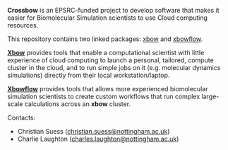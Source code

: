
**Crossbow** is an EPSRC-funded project to develop software that makes it easier for Biomolecular Simulation scientists to use
Cloud computing resources.

This repository contains two linked packages: [xbow](https://github.com/ChrisSuess/Project-Xbow/tree/master/xbow) and [xbowflow](https://github.com/ChrisSuess/Project-Xbow/tree/master/xbowflow).

[**Xbow**](https://github.com/ChrisSuess/Project-Xbow/tree/master/xbow) provides tools that enable a computational scientist with little experience of cloud computing to launch a personal, 
tailored, compute cluster in the cloud, and to run simple jobs on it (e.g. molecular dynamics simulations) directly from their
local workstation/laptop.

[**Xbowflow**](https://github.com/ChrisSuess/Project-Xbow/tree/master/xbowflow) provides tools that allows more experienced biomolecular simulation scientists to create custom workflows that
run complex large-scale calculations across an **xbow** cluster.

Contacts:

 - Christian Suess (christian.suess@nottingham.ac.uk)
 - Charlie Laughton (charles.laughton@nottingham.ac.uk)

